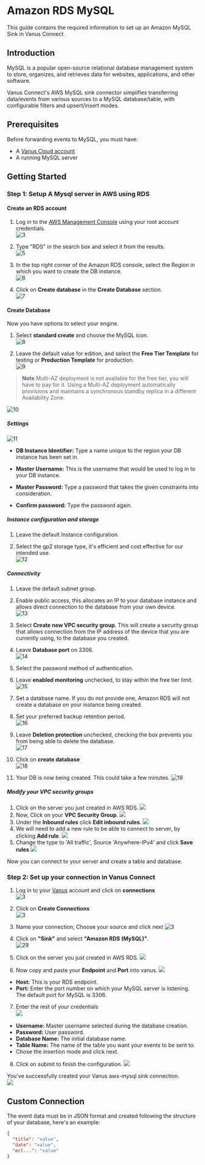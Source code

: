 # Amazon RDS MySQL

This guide contains the required information to set up an Amazon MySQL Sink in Vanus Connect.   

## Introduction  

MySQL is a popular open-source relational database management system to store, organizes, and retrieves data for websites, applications, and other software.

Vanus Connect's AWS MySQL sink connector simplifies transferring data/events from various sources to a MySQL database/table, with configurable filters and upsert/insert modes.

## Prerequisites

Before forwarding events to MySQL, you must have:

- A [Vanus Cloud account](https://cloud.vanus.ai) 
- A running MySQL server 

## Getting Started 
### Step 1: Setup A Mysql server in AWS using RDS

#### Create an RDS account  
1. Log in to the [AWS Management Console](https://aws.amazon.com/) using your root account credentials.  
![3](images/1.png)

2. Type "RDS" in the search box and select it from the results.   
![5](images/2.png)

3. In the top right corner of the Amazon RDS console, select the Region in which you want to create the DB instance.   
![6](images/3.png)

4. Click on **Create database** in the **Create Database** section.  
![7](images/4.png)

#### Create Database   
Now you have options to select your engine.  

1. Select **standard create** and choose the MySQL icon.  
![8](images/5.png)

2. Leave the default value for edition, and select the **Free Tier Template** for testing or **Production Template** for production.   
![9](images/6.png)   

>**Note** 
Multi-AZ deployment is not available for the free tier, you will have to pay for it. Using a Multi-AZ deployment automatically provisions and maintains a synchronous standby replica in a different Availability Zone.  

![10](images/7.png)

##### Settings   
![11](images/8.png)   

- **DB Instance Identifier:** Type a name unique to the region your DB instance has been set in.  

- **Master Username:** This is the username that would be used to log in to your DB instance.  

- **Master Password:** Type a password that takes the given constraints into consideration.  

- **Confirm password:** Type the password again.  


##### Instance configuration and storage   

1. Leave the default Instance configuration. 

2. Select the gp2 storage type, it's efficient and cost effective for our intended use.  
![12](images/9.png)   

##### Connectivity   
1. Leave the default subnet group.  

2. Enable public access, this allocates an IP to your database instance and allows direct connection to the database from your own device.  
![13](images/10.png)

3. Select **Create new VPC security group**. This will create a security group that allows connection from the IP address of the device that you are currently using, to the database you created.  

4. Leave **Database port** on 3306.   
![14](images/11.png)

5. Select the password method of authentication.   

6. Leave **enabled monitoring** unchecked, to stay within the free tier limit.  
![15](images/12.png)
 
7. Set a database name. If you do not provide one, Amazon RDS will not create a database on your instance being created.  

8. Set your preferred backup retention period.  
![16](images/13.png)

9. Leave **Deletion protection** unchecked, checking the box prevents you from being able to delete the database.  
![17](images/14.png)

10. Click on **create database**  
![18](images/15.png)   

11. Your DB is now being created. This could take a few minutes. 
![19](images/16.png)   

##### Modify your VPC security groups
1. Click on the server you just created in AWS RDS.
![](images/17.png)
2. Now, Click on your **VPC Security Group**.
![](images/18.png)
3. Under the **Inbound rules** click **Edit inbound rules**.
![](images/19.png)
4. We will need to add a new rule to be able to connect to server, by clicking **Add rule**.
![](images/20.png)
5. Change the type to 'All traffic', Source 'Anywhere-IPv4' and click **Save rules**
![](images/21.png)

Now you can connect to your server and create a table and database. 

### Step 2: Set up your connection in Vanus Connect

1. Log in to your [Vanus](https://cloud.vanus.ai) account and click on **connections**  
![3](images/go%20to%20vanuscloud.png)  

2. Click on **Create Connections**  
![3](images/click%20create%20connection.png)  

3. Name your connection, Choose your source and click next 
![3](images/choose%20source.png) 

4. Click on **"Sink"** and select **"Amazon RDS (MySQL)"**.   
![29](images/choose%20sink.png)  

5. Click on the server you just created in AWS RDS.
![](images/23.png) 

6. Now copy and paste your **Endpoint** and **Port** into vanus.
![](images/24.png) 

- **Host:** This is your RDS endpoint.
- **Port:** Enter the port number on which your MySQL server is listening. The default port for MySQL is 3306. 

7. Enter the rest of your credentials  
![](images/sink%20config.png)

- **Username:** Master username selected during the database creation.
- **Password:** User password.
- **Database Name:** The initial database name.
- **Table Name:** The name of the table you want your events to be sent to.
- Chose the insertion mode and click next. 

8. Click on submit to finish the configuration. 
![](images/submit.png)  

You've successfully created your Vanus aws-mysql sink connection.  
![](images/created.png)  

## Custom Connection

The event data must be in JSON format and created following the structure of your database, here's an example:

```json
{
  "title": "value",
  "date": "value",
  "ect...": "value"
}
```
